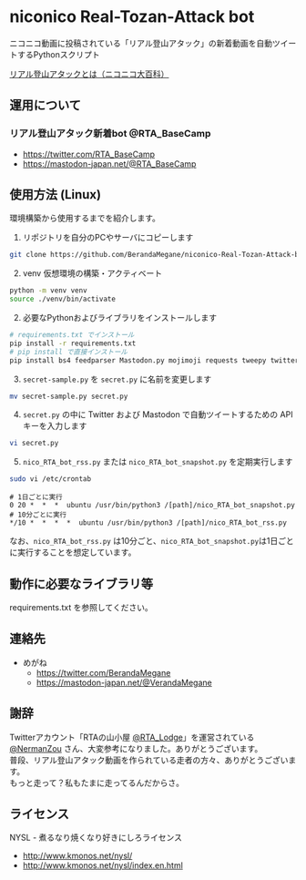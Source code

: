 # niconico Real-Tozan-Attack bot
ニコニコ動画に投稿されている「リアル登山アタック」の新着動画を自動ツイートするPythonスクリプト

[リアル登山アタックとは（ニコニコ大百科）](https://dic.nicovideo.jp/a/rta%28%E3%83%AA%E3%82%A2%E3%83%AB%E7%99%BB%E5%B1%B1%E3%82%A2%E3%82%BF%E3%83%83%E3%82%AF%29)

## 運用について
### リアル登山アタック新着bot @RTA_BaseCamp
* https://twitter.com/RTA_BaseCamp
* https://mastodon-japan.net/@RTA_BaseCamp

## 使用方法 (Linux)
環境構築から使用するまでを紹介します。
1. リポジトリを自分のPCやサーバにコピーします
```bash
git clone https://github.com/BerandaMegane/niconico-Real-Tozan-Attack-bot.git
```

2. venv 仮想環境の構築・アクティベート
```bash
python -m venv venv
source ./venv/bin/activate
```

2. 必要なPythonおよびライブラリをインストールします
```bash
# requirements.txt でインストール
pip install -r requirements.txt
# pip install で直接インストール
pip install bs4 feedparser Mastodon.py mojimoji requests tweepy twitter-text-parser urllib3 pip-review
```

3. `secret-sample.py` を `secret.py` に名前を変更します
```bash
mv secret-sample.py secret.py
```

4. `secret.py` の中に Twitter および Mastodon で自動ツイートするための API キーを入力します
```bash
vi secret.py
```

5. `nico_RTA_bot_rss.py` または `nico_RTA_bot_snapshot.py` を定期実行します
```bash
sudo vi /etc/crontab
```
```
# 1日ごとに実行
0 20 *  *  *  ubuntu /usr/bin/python3 /[path]/nico_RTA_bot_snapshot.py
# 10分ごとに実行
*/10 *  *  *  *  ubuntu /usr/bin/python3 /[path]/nico_RTA_bot_rss.py
```

なお、`nico_RTA_bot_rss.py` は10分ごと、`nico_RTA_bot_snapshot.py`は1日ごとに実行することを想定しています。

## 動作に必要なライブラリ等
requirements.txt を参照してください。

## 連絡先
* めがね
  * https://twitter.com/BerandaMegane
  * https://mastodon-japan.net/@VerandaMegane

## 謝辞
Twitterアカウント「RTAの山小屋 [@RTA_Lodge](https://twitter.com/RTA_Lodge)」を運営されている [@NermanZou](https://twitter.com/NermanZou) さん、大変参考になりました。ありがとうございます。  
普段、リアル登山アタック動画を作られている走者の方々、ありがとうございます。  
もっと走って？私もたまに走ってるんだからさ。

## ライセンス
NYSL - 煮るなり焼くなり好きにしろライセンス
* http://www.kmonos.net/nysl/
* http://www.kmonos.net/nysl/index.en.html
